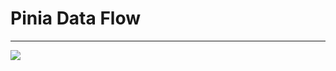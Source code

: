 <h1>Pinia Data Flow</h1>
<hr>
<div class="mt-2 mx-auto w-[600px] overflow-auto">
  <img class="responsive-img" src="/assets/pinia-data-flow.png">
</div>
